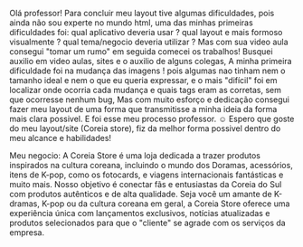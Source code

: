 

Olá professor!
Para concluir meu layout tive algumas dificuldades,
pois ainda não sou experte no mundo html, uma das minhas primeiras 
dificuldades foi: 
qual aplicativo deveria usar ? 
qual layout e mais formoso visualmente ?
qual tema/negocio deveria utilizar ?
Mas com sua video aula consegui "tomar um rumo"
em seguida comecei os trabalhos!
Busquei auxilio em video aulas, sites e o auxilio de alguns colegas,
A minha primeira dificuldade foi na mudança das imagens ! 
pois algumas nao tinham nem o tamanho ideal e nem o que eu queria expressar,
e o mais "difícil" foi em localizar onde ocorria cada mudança e quais tags eram as corretas, sem que ocorresse nenhum bug,
Mas com muito esforço e dedicação consegui fazer meu layout de uma forma que transmitisse a minha ideia da forma mais clara possivel.
E foi esse meu processo professor. ☺️
Espero que goste do meu layout/site (Coreia store), fiz da melhor forma possivel
dentro do meu alcance e habilidades! 

Meu negocio: 
A Coreia Store é uma loja dedicada a trazer produtos inspirados na cultura coreana, 
incluindo o mundo dos Doramas, acessórios, itens de K-pop, como os fotocards, 
e viagens internacionais fantásticas e muito mais.
Nosso objetivo é conectar fãs e entusiastas da Coreia do Sul com produtos autênticos e de
alta qualidade.
Seja você um amante de K-dramas, K-pop ou da cultura coreana em geral, 
a Coreia Store oferece uma experiência única 
com lançamentos exclusivos, notícias atualizadas e produtos selecionados para que o "cliente"
se agrade com os serviços da empresa.
